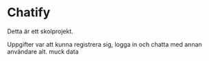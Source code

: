 # Chatify

Detta är ett skolprojekt.

Uppgifter var att kunna registrera sig, logga in och chatta med annan användare alt. muck data
